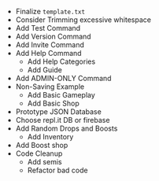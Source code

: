 - Finalize `template.txt`
- Consider Trimming excessive whitespace
- Add Test Command
- Add Version Command
- Add Invite Command
- Add Help Command
  - Add Help Categories
  - Add Guide
- Add ADMIN-ONLY Command
- Non-Saving Example
  - Add Basic Gameplay
  - Add Basic Shop
- Prototype JSON Database
- Choose repl.it DB or firebase
- Add Random Drops and Boosts
  - Add Inventory
- Add Boost shop
- Code Cleanup
  - Add semis
  - Refactor bad code